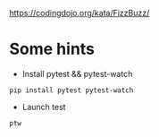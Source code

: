 https://codingdojo.org/kata/FizzBuzz/


# Some hints

* Install pytest && pytest-watch
```
pip install pytest pytest-watch
```
* Launch test
```
ptw
```